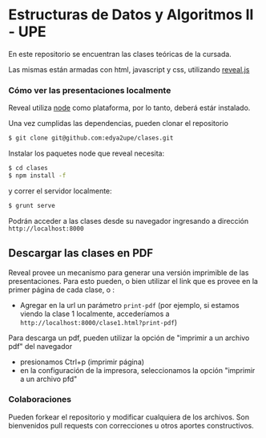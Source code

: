 # Estructuras de Datos y Algoritmos II - UPE

En este repositorio se encuentran las clases teóricas de la cursada.

Las mismas están armadas con html, javascript y css, utilizando [reveal.js](https://github.com/hakimel/reveal.js/)


### Cómo ver las presentaciones localmente

Reveal utiliza [node](https://nodejs.org/) como plataforma, por lo tanto, deberá estár instalado.

Una vez cumplidas las dependencias, pueden clonar el repositorio

```bash
$ git clone git@github.com:edya2upe/clases.git
```

Instalar los paquetes node que reveal necesita:

```bash
$ cd clases
$ npm install -f
```

y correr el servidor localmente:

```bash
$ grunt serve
```

Podrán acceder a las clases desde su navegador ingresando a dirección `http://localhost:8000`


## Descargar las clases en PDF

Reveal provee un mecanismo para generar una versión imprimible de las presentaciones.
Para esto pueden, o bien utilizar el link que es provee en la primer página de cada clase,
o :

* Agregar en la url un parámetro `print-pdf` (por ejemplo, si estamos viendo la clase 1 localmente, accederíamos a `http://localhost:8000/clase1.html?print-pdf`)

Para descarga un pdf, pueden utilizar la opción de "imprimir a un archivo pdf" del navegador

* presionamos Ctrl+p (imprimir página)
* en la configuración de la impresora, seleccionamos la opción "imprimir a un archivo pfd"


### Colaboraciones

Pueden forkear el repositorio y modificar cualquiera de los archivos.
Son bienvenidos pull requests con correcciones u otros aportes constructivos.
